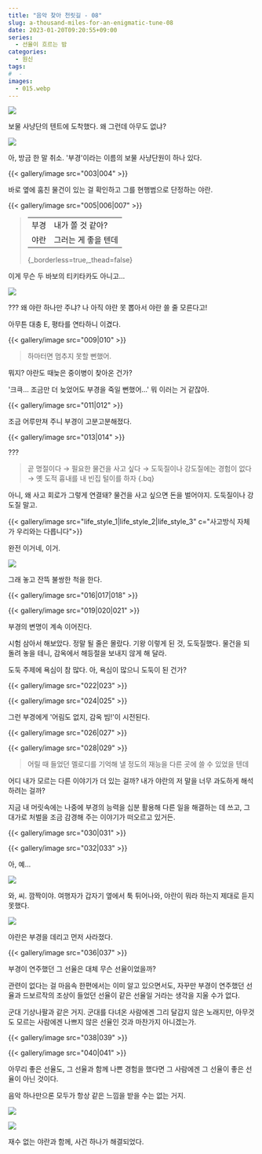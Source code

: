 ```yaml
---
title: "음악 찾아 천릿길 - 08"
slug: a-thousand-miles-for-an-enigmatic-tune-08
date: 2023-01-20T09:20:55+09:00
series:
  - 선율이 흐르는 밤
categories:
  - 원신
tags:
#  - 
images:
  - 015.webp
---
```


![](001.webp)

보물 사냥단의 텐트에 도착했다. 왜 그런데 아무도 없냐?

![](002.webp)

아, 방금 한 말 취소. '부경'이라는 이름의 보물 사냥단원이 하나 있다.

{{< gallery/image src="003|004" >}}

바로 옆에 훔친 물건이 있는 걸 확인하고 그를 현행범으로 단정하는 야란.

{{< gallery/image src="005|006|007" >}}

> | | |
> |:--|:--|
> | 부경 | 내가 쫄 것 같아? |
> | 야란 | 그러는 게 좋을 텐데 |
> {_borderless=true,_thead=false}

이게 무슨 두 바보의 티키타카도 아니고...

![](008.webp)

??? 왜 야란 하나만 주냐? 나 아직 야란 못 뽑아서 야란 쓸 줄 모른다고!

아무튼 대충 E, 평타를 연타하니 이겼다.

{{< gallery/image src="009|010" >}}

> 하마터면 멈추지 못할 뻔했어.

뭐지? 야란도 때늦은 중이병이 찾아온 건가?

'크큭... 조금만 더 늦었어도 부경을 죽일 뻔했어...' 뭐 이러는 거 같잖아.

{{< gallery/image src="011|012" >}}

조금 어루만져 주니 부경이 고분고분해졌다.

{{< gallery/image src="013|014" >}}

???

> 곧 명절이다 → 필요한 물건을 사고 싶다 → 도둑질이나 강도질에는 경험이 없다 → 옛 도적 흉내를 내 빈집 털이를 하자
{.bq}

아니, 왜 사고 회로가 그렇게 연결돼? 물건을 사고 싶으면 돈을 벌어야지. 도둑질이나 강도질 말고.

{{< gallery/image src="life_style_1|life_style_2|life_style_3" c="사고방식 자체가 우리와는 다릅니다">}}

완전 이거네, 이거.

![](015.webp)

그래 놓고 잔뜩 불쌍한 척을 한다.

{{< gallery/image src="016|017|018" >}}

{{< gallery/image src="019|020|021" >}}

부경의 변명이 계속 이어진다.

시험 삼아서 해보았다. 정말 될 줄은 몰랐다. 기왕 이렇게 된 것, 도둑질했다. 물건을 되돌려 놓을 테니, 감옥에서 해등절을 보내지 않게 해 달라.

도둑 주제에 욕심이 참 많다. 아, 욕심이 많으니 도둑이 된 건가?

{{< gallery/image src="022|023" >}}

{{< gallery/image src="024|025" >}}

그런 부경에게 '어림도 없지, 감옥 빔!'이 시전된다.

{{< gallery/image src="026|027" >}}

{{< gallery/image src="028|029" >}}

> 어릴 때 들었던 멜로디를 기억해 낼 정도의 재능을 다른 곳에 쓸 수 있었을 텐데

어디 내가 모르는 다른 이야기가 더 있는 걸까? 내가 야란의 저 말을 너무 과도하게 해석하려는 걸까?

지금 내 머릿속에는 나중에 부경의 능력을 십분 활용해 다른 일을 해결하는 데 쓰고, 그 대가로 처벌을 조금 감경해 주는 이야기가 떠오르고 있거든.

{{< gallery/image src="030|031" >}}

{{< gallery/image src="032|033" >}}

아, 예...

![](034.webp)

와, 씨. 깜짝이야. 여행자가 갑자기 옆에서 툭 튀어나와, 야란이 뭐라 하는지 제대로 듣지 못했다.

![](035.webp)

야란은 부경을 데리고 먼저 사라졌다.

{{< gallery/image src="036|037" >}}

부경이 연주했던 그 선율은 대체 무슨 선율이었을까?

관련이 없다는 걸 마음속 한편에서는 이미 알고 있으면서도, 자꾸만 부경이 연주했던 선율과 드보르작의 조상이 들었던 선율이 같은 선율일 거라는 생각을 지울 수가 없다.

군대 기상나팔과 같은 거지. 군대를 다녀온 사람에겐 그리 달갑지 않은 노래지만, 아무것도 모르는 사람에겐 나쁘지 않은 선율인 것과 마찬가지 아니겠는가.

{{< gallery/image src="038|039" >}}

{{< gallery/image src="040|041" >}}

아무리 좋은 선율도, 그 선율과 함께 나쁜 경험을 했다면 그 사람에겐 그 선율이 좋은 선율이 아닌 것이다.

음악 하나만으론 모두가 항상 같은 느낌을 받을 수는 없는 거지.

![](042.webp)

![](043.webp)

재수 없는 야란과 함께, 사건 하나가 해결되었다.
